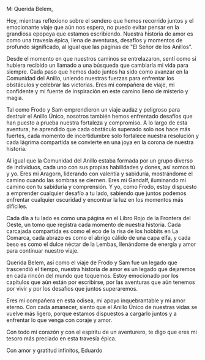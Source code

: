 Mi Querida Belem,

Hoy, mientras reflexiono sobre el sendero que hemos recorrido juntos y el emocionante viaje que aún nos espera, no puedo evitar pensar en la grandiosa epopeya que estamos escribiendo. Nuestra historia de amor es como una travesía épica, llena de aventuras, desafíos y momentos de profundo significado, al igual que las páginas de "El Señor de los Anillos".

Desde el momento en que nuestros caminos se entrelazaron, sentí como si hubiera recibido un llamado a una búsqueda que cambiaría mi vida para siempre. Cada paso que hemos dado juntos ha sido como avanzar en la Comunidad del Anillo, uniendo nuestras fuerzas para enfrentar los obstáculos y celebrar las victorias. Eres mi compañera de viaje, mi confidente y mi fuente de inspiración en este camino lleno de misterio y magia.

Tal como Frodo y Sam emprendieron un viaje audaz y peligroso para destruir el Anillo Único, nosotros también hemos enfrentado desafíos que han puesto a prueba nuestra fortaleza y compromiso. A lo largo de esta aventura, he aprendido que cada obstáculo superado solo nos hace más fuertes, cada momento de incertidumbre solo fortalece nuestra resolución y cada lágrima compartida se convierte en una joya en la corona de nuestra historia.

Al igual que la Comunidad del Anillo estaba formada por un grupo diverso de individuos, cada uno con sus propias habilidades y dones, así somos tú y yo. Eres mi Aragorn, liderando con valentía y sabiduría, mostrándome el camino cuando las sombras se ciernen. Eres mi Gandalf, iluminando mi camino con tu sabiduría y comprensión. Y yo, como Frodo, estoy dispuesto a emprender cualquier desafío a tu lado, sabiendo que juntos podemos enfrentar cualquier oscuridad y encontrar la luz en los momentos más difíciles.

Cada día a tu lado es como una página en el Libro Rojo de la Frontera del Oeste, un tomo que registra cada momento de nuestra historia. Cada carcajada compartida es como el eco de la risa de los hobbits en La Comarca, cada abrazo es como el abrigo cálido de una capa elfa, y cada beso es como el dulce néctar de la Lembas, llenándome de energía y amor para continuar nuestro viaje.

Querida Belem, así como el viaje de Frodo y Sam fue un legado que trascendió el tiempo, nuestra historia de amor es un legado que dejaremos en cada rincón del mundo que toquemos. Estoy emocionado por los capítulos que aún están por escribirse, por las aventuras que aún tenemos por vivir y por los desafíos que juntos superaremos.

Eres mi compañera en esta odisea, mi apoyo inquebrantable y mi amor eterno. Con cada amanecer, siento que el Anillo Único de nuestras vidas se vuelve más ligero, porque estamos dispuestos a cargarlo juntos y a enfrentar lo que venga con coraje y amor.

Con todo mi corazón y con el espíritu de un aventurero, te digo que eres mi tesoro más preciado en esta travesía épica.

Con amor y gratitud infinitos,
Eduardo
